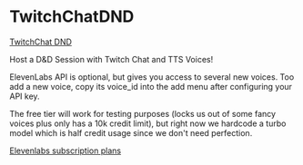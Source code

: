 # TwitchChatDND

[TwitchChat DND](images/logo.png)

Host a D&amp;D Session with Twitch Chat and TTS Voices!

ElevenLabs API is optional, but gives you access to several new voices.
Too add a new voice, copy its voice_id into the add menu after configuring your API key.

The free tier will work for testing purposes (locks us out of some fancy voices plus only has a 10k credit limit), but right now we hardcode a turbo model which is half credit usage since we don't need perfection.

[Elevenlabs subscription plans](https://try.elevenlabs.io/chatdnd)
